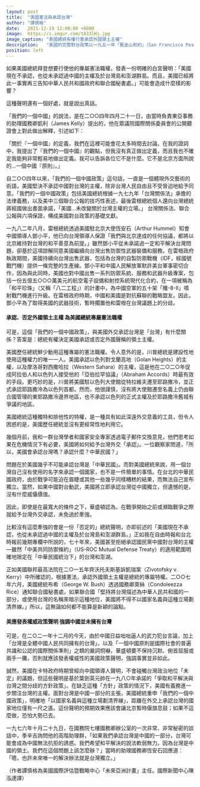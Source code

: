 ```yaml
---
layout: post
title:  "美國憲法與承認台灣"
author: "譚慎格"
date:   2021-12-19 12:00:00 +0800
image:  https://i.imgur.com/tA33lHj.jpg
image_caption: "美國總統有權行憲承認外國領土主權"
description:   "美國的完整對台政策以一九五一年「舊金山和約」（San Francisco Peace Treaty）為基礎，這份對日和平條約使得台灣的國際法律地位處於未定狀態。直到二○二一年十二月，美國仍然對台灣的「主權」問題不持任何立場。這種「沒有立場」的立場，是所謂「我們的一個中國政策」的核心，這項政策經常被美國政府官員引用，但其簡單的語法掩蓋了複雜的法律見解。"
position: left
---
```


如果美國總統拜登想要行使他的專屬憲法職權，發表一份明確的白宮聲明：「美國現在不承認，也從未承認過中國的主權及於台灣島和澎湖群島。而且，美國已經將此一事實再三告知中華人民共和國政府和聯合國秘書處。」可能會造成什麼樣的影響？

<!--more-->

這種聲明還有一個好處，就是說出真話。

「我們的一個中國」的說法，是在二○○四年四月二十一日，由當時負責東亞事務的助理國務卿凱利（James Kelly）提出的，他在眾議院國際關係委員會的公開聽證會上對此做出解釋，引述如下：

「關於『一個中國』的定義，我們在這裡可能會花太多時間去討論。在我的證詞中，我提出了『我們的一個中國』的觀點，但我沒有真正做出定義，而且我也不確定我能夠非常輕易地做出定義。我可以告訴各位它不是什麼。它不是北京方面所說的…一個中國『原則』。」

自二○○四年以來，「我們的一個中國政策」這句話，一直是一個體現外交藝術的術語，美國堅決不承認中國對台灣的主權，除非台灣人民自由且不受脅迫地給予同意。「我們的一個中國政策」包括美國總統根據一九七九年「台灣關係法」承擔的法律義務，以及美中三個聯合公報的技巧性表述，最後雷根總統個人還向台灣總統蔣經國做出書面承諾，「美國…未改變關於台灣主權的立場。」 台灣關係法、聯合公報與六項保證，構成美國對台政策的基礎文獻。

一九八二年八月，雷根總統透過美國駐北京大使恆安石（Arthur Hummel）知會中國領導人鄧小平，他已向台灣領導人保證「我們與北京達成的任何協議，都將以北京維持對台灣的和平善意為前提。」雖然鄧小平從未承諾過一定和平解決台灣問題，卻基於這項諒解同意美國繼續向台灣出售防禦性武器裝備和服務。在雷根政府執政期間，美國持續向台灣出售武器，包括為台灣的自製防禦戰機（IDF，經國號戰鬥機）提供一條完整的生產線。鄧小平和中國人民解放軍默許美台軍事密切合作，因為與此同時，美國也對中國出售一系列防禦系統、服務和武器升級專案，包括一份五億五○○○萬美元的航空電子設備和射控系統現代化合約，在一項被稱為「和平珍珠」（又稱「八二工程」）的計畫中，為中國空軍的五十架「殲-8-II」噴射戰鬥機進行升級。在雷根政府時期，中國和美國是對抗蘇聯的戰略盟友。因此，鄧小平為了取得美國的武器技術，暫時擱置他和雷根在台灣議題上的分歧。

#### 承認、否定外國領土主權 為美國總統專屬憲法職權

可是，這個「我們的一個中國政策」，與美國外交承認台灣是「台灣」有什麼關係？答案是：總統有權決定美國承認或否定外國聲稱的領土主權。

美國歷任總統鮮少動用這種專屬的憲法職權。令人意外的是，川普總統是建設性地使用這種權力的唯一一人。美國承認以色列對戈蘭高地（Golan Heights）的主權，以及摩洛哥對西撒哈拉（Western Sahara）的主權，這是他在二○二○年促成阿拉伯人和以色列人接受他的「亞伯拉罕協議」（Abraham Accords）時最有效的手段。更巧妙的是，川普將美國駐以色列大使館從特拉維夫遷至耶路撒冷，並正式承認耶路撒冷為以色列首都。然而，他很謹慎，沒有將大使館遷至名義上仍由聯合國管理的東耶路撒冷邊界地區，也不承認以色列的正式主權及於耶路撒冷舊城有爭議的地區。

美國總統這種獨特和排他性的特權，是一種具有如此深遠外交意義的工具，但令人困惑的是，美國歷任總統並沒有更經常性地利用它。

幾個月前，我和一群台灣學者和國家安全專家透過電子郵件交換意見，他們思考如果在危機情況下有必要，美國將如何給予台灣外交「承認」。一位觀察家問道，「所以，美國會承認台灣嗎？承認什麼？中華民國？」

問題在於美國幾乎不可能承認台灣是「中華民國」。而對美國總統來說，用一個台灣自己沒有使用的名字來承認一個國家，也不是一件簡單的事情。在台北的中華民國政府，由於戰爭可能迫在眉睫或其他一些幾乎同樣糟糕的結果，而無法自己宣布獨立。當然，如果中國對台動武，美國將立即承認台灣從中國獨立，但遺憾的是，沒有什麼威懾價值。

因此，即使是在最寬大的條件之下，華盛頓認為，在戰爭開始之前或瀕臨戰爭之際就給予台灣外交承認，未免過於牽強。

比較沒有這麼牽強的會是一份「否定的」總統聲明，亦即前述的「美國現在不承認，也從未承認過中國的主權及於台灣島和澎湖群島。」正如我在自由時報和台北時報前幾期專欄中所說的，七十年來，美國甚至拒絕承認國民黨中國對台灣的主權—雖然「中美共同防禦條約」（US-ROC Mutual Defense Treaty）的適用範圍明確地限定在「中華民國統治下」的台灣和澎湖。

正如美國聯邦最高法院在二○一五年齊沃托夫斯基訴凱瑞案（Zivotofsky v. Kerry）中所確認的，根據憲法，承認外國領土主權是總統的專屬特權。二○○七年六月，美國總統布希（George W. Bush）透過國務卿萊絲（Condoleezza Rice）通知聯合國秘書處，如果聯合國「堅持將台灣描述為中華人民共和國的一部分，或使用台灣的名稱來暗示這種地位，美國將不得不以國家名義與這種立場劃清界線。」所以，這無論如何都不能算是新穎的論點。

#### 美應發表權威政策聲明 強調中國並未擁有台灣

可是，在二○二一年十二月的今天，由於中國日益咄咄逼人的武力犯台言論，加上「台灣是全體中國人民共同擁有的台灣」，以及「一個中國原則是國際社會的普遍共識和公認的國際關係準則」之類的嚴詞恫嚇，華盛頓要不保持沉默、俯首屈服或兩手一攤，否則就應該發表權威性的美國政策聲明，強調事實並非如此。

誠然，美國在卡特政府時期曾經向中國領導人聲明，不會碰觸台灣政治地位「未定」的議題，但這些聲明是基於葉劍英元帥在一九八○年承諾的「爭取和平解決與台灣之間分歧的方針政策」。在缺乏這種「方針」政策的情況下，美國有義務進一步關注台灣的主權。面對台灣是中國一部分的主張，美國總統重申「我們的一個中國政策」，明確地「以國家名義與這種立場劃清界線」，距離在外交上承認台灣的國家地位僅有一尺之遙。這份聲明的預期效果應該會讓北京暫時偃旗息鼓；如果不這麼做，恐怕大勢已去。

一九七六年十月二十九日，在國務院七樓國務卿辦公室的一次非常、非常秘密的談話中，季辛吉詢問他的高階助理群，「如果我們承認台灣是中國的一部分，台灣可能會成為中國無法抗拒的誘惑。我們希望和平解決的說法軟弱無力。因為台灣是中國的領土。我們在這個問題上該怎麼辦？」當時的助理國務卿恆安石回應道：「嗯，也許未來唯一的解決辦法就是台灣獨立。」

（作者譚慎格為美國國際評估暨戰略中心「未來亞洲計畫」主任。國際新聞中心陳泓達譯）
